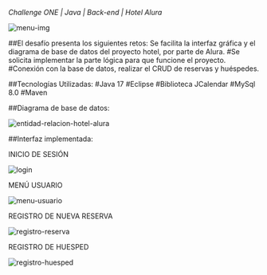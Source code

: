 <em> Challenge ONE | Java | Back-end | Hotel Alura </em>

![menu-img](https://github.com/ChiaraBaldasarre/hotel-alura/assets/133431099/11c471e3-030f-47ab-91f0-bea5f203973a)

##El desafío presenta los siguientes retos:
Se facilita la interfaz gráfica y el diagrama de base de datos del proyecto hotel, por parte de Alura.
#Se solicita implementar la parte lógica para que funcione el proyecto.
#Conexión con la base de datos, realizar el CRUD de reservas y huéspedes.

##Tecnologías Utilizadas:
#Java 17
#Eclipse
#Biblioteca JCalendar
#MySql 8.0
#Maven

##Diagrama de base de datos:

![entidad-relacion-hotel-alura](https://github.com/ChiaraBaldasarre/hotel-alura/assets/133431099/264569bf-431a-4490-a9f1-ba229bea96c4)

##Interfaz implementada:

INICIO DE SESIÓN

![login](https://github.com/ChiaraBaldasarre/hotel-alura/assets/133431099/4f8dc430-0de1-4e73-8ba4-7b156f8b8df4)

MENÚ USUARIO

![menu-usuario](https://github.com/ChiaraBaldasarre/hotel-alura/assets/133431099/ce72d336-f4eb-4934-99d9-b141c835a5f5)

REGISTRO DE NUEVA RESERVA

![registro-reserva](https://github.com/ChiaraBaldasarre/hotel-alura/assets/133431099/80139140-40c5-4e04-b9e9-fc67737bf686)

REGISTRO DE HUESPED

![registro-huesped](https://github.com/ChiaraBaldasarre/hotel-alura/assets/133431099/4cf79230-c8ad-49d7-b947-c5b6efd290d4)



